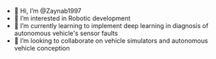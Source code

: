 - 👋 Hi, I’m @Zaynab1997
- 👀 I’m interested in Robotic development
- 🌱 I’m currently learning to implement deep learning in diagnosis of autonomous vehicle's sensor faults
- 🤝 I’m looking to collaborate on vehicle simulators and autonomous vehicle conception

<!---
Zaynab1997/Zaynab1997 is a ✨ special ✨ repository because its `README.md` (this file) appears on your GitHub profile.
You can click the Preview link to take a look at your changes.
--->

